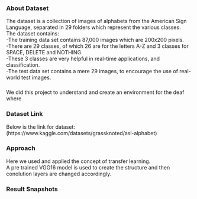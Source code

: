 <h3>About Dataset</h3>
The dataset is a collection of images of alphabets from the American Sign  Language, separated in 29 folders which represent the various classes.<br>
The dataset contains: <br>
-The training data set contains 87,000 images which are 200x200 pixels.<br> 
-There are 29 classes, of which 26 are for the letters A-Z and 3 classes for SPACE, DELETE and NOTHING.<br>
-These 3 classes are very helpful in real-time applications, and classification.<br>
-The test data set contains a mere 29 images, to encourage the use of real-world test images.<br>

<h3> </h3>
We did this project to understand and create an environment for the deaf where 

<h3>Dataset Link</h3>
Below is the link for dataset: <br>
(https://www.kaggle.com/datasets/grassknoted/asl-alphabet) 

<h3>Approach</h3>
Here we used and applied the concept of transfer learning. <br>
A pre trained VGG16 model is used to create the structure and then conolution layers are changed accordingly.<br>

<h3>Result Snapshots</h3>

